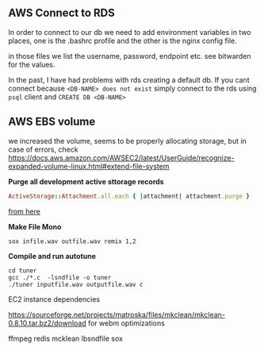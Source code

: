 
## AWS Connect to RDS 

In order to connect to our db we need to add environment variables in two places, one is the .bashrc profile and the other is the nginx config file. 

in those files we list the username, password, endpoint etc. see bitwarden for the values. 

In the past, I have had problems with rds creating a default db. If you cant connect because `<DB-NAME> does not exist` simply connect to the rds using `psql` client and `CREATE DB <DB-NAME>`


## AWS EBS volume 

we increased the volume, seems to be properly allocating storage, but in case of errors,
check https://docs.aws.amazon.com/AWSEC2/latest/UserGuide/recognize-expanded-volume-linux.html#extend-file-system

**Purge all development active sttorage records**

```ruby
ActiveStorage::Attachment.all.each { |attachment| attachment.purge }
```
[from here](https://stackoverflow.com/questions/51175944/remove-all-data-from-active-storage)

**Make File Mono** 
```
sox infile.wav outfile.wav remix 1,2
```


**Compile and run autotune** 
```
cd tuner 
gcc ./*.c  -lsndfile -o tuner 
./tuner inputfile.wav outputfile.wav c
```


EC2 instance dependencies 

https://sourceforge.net/projects/matroska/files/mkclean/mkclean-0.8.10.tar.bz2/download for webm optimizations 
  
ffmpeg 
redis
mcklean
lbsndfile 
sox 




